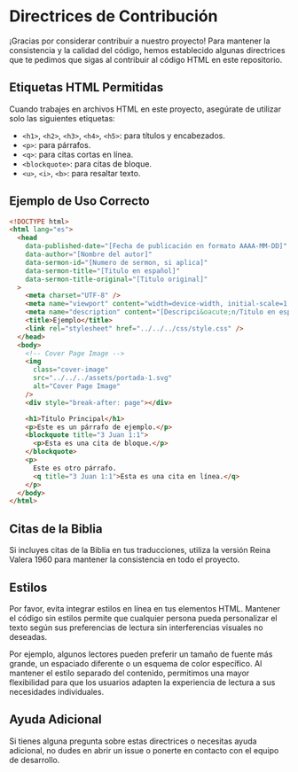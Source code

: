 # Directrices de Contribución

¡Gracias por considerar contribuir a nuestro proyecto! Para mantener la consistencia y la calidad del código, hemos establecido algunas directrices que te pedimos que sigas al contribuir al código HTML en este repositorio.

## Etiquetas HTML Permitidas

Cuando trabajes en archivos HTML en este proyecto, asegúrate de utilizar solo las siguientes etiquetas:

- `<h1>`, `<h2>`, `<h3>`, `<h4>`, `<h5>`: para títulos y encabezados.
- `<p>`: para párrafos.
- `<q>`: para citas cortas en línea.
- `<blockquote>`: para citas de bloque.
- `<u>`, `<i>`, `<b>`: para resaltar texto.

## Ejemplo de Uso Correcto

```html
<!DOCTYPE html>
<html lang="es">
  <head
    data-published-date="[Fecha de publicación en formato AAAA-MM-DD]"
    data-author="[Nombre del autor]"
    data-sermon-id="[Numero de sermon, si aplica]"
    data-sermon-title="[Titulo en español]"
    data-sermon-title-original="[Titulo original]"
  >
    <meta charset="UTF-8" />
    <meta name="viewport" content="width=device-width, initial-scale=1.0" />
    <meta name="description" content="[Descripci&oacute;n/Titulo en español]" />
    <title>Ejemplo</title>
    <link rel="stylesheet" href="../../../css/style.css" />
  </head>
  <body>
    <!-- Cover Page Image -->
    <img
      class="cover-image"
      src="../../../assets/portada-1.svg"
      alt="Cover Page Image"
    />
    <div style="break-after: page"></div>

    <h1>Título Principal</h1>
    <p>Este es un párrafo de ejemplo.</p>
    <blockquote title="3 Juan 1:1">
      <p>Esta es una cita de bloque.</p>
    </blockquote>
    <p>
      Este es otro párrafo.
      <q title="3 Juan 1:1">Esta es una cita en línea.</q>
    </p>
  </body>
</html>
```

## Citas de la Biblia

Si incluyes citas de la Biblia en tus traducciones, utiliza la versión Reina Valera 1960 para mantener la consistencia en todo el proyecto.

## Estilos

Por favor, evita integrar estilos en línea en tus elementos HTML. Mantener el código sin estilos permite que cualquier persona pueda personalizar el texto según sus preferencias de lectura sin interferencias visuales no deseadas.

Por ejemplo, algunos lectores pueden preferir un tamaño de fuente más grande, un espaciado diferente o un esquema de color específico. Al mantener el estilo separado del contenido, permitimos una mayor flexibilidad para que los usuarios adapten la experiencia de lectura a sus necesidades individuales.

## Ayuda Adicional

Si tienes alguna pregunta sobre estas directrices o necesitas ayuda adicional, no dudes en abrir un issue o ponerte en contacto con el equipo de desarrollo.
